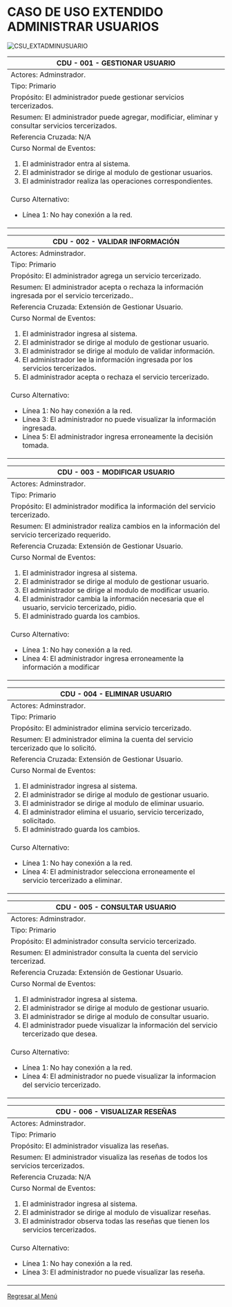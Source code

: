# CASO DE USO EXTENDIDO ADMINISTRAR USUARIOS

![CSU_EXTADMINUSUARIO](https://res.cloudinary.com/ingenieria/image/upload/v1655568855/csu/EXTENDIDOADMINUSUARIO_hl6pw7.jpg)

|CDU - 001 - GESTIONAR USUARIO
|---|
|Actores: Adminstrador.
|Tipo: Primario
|Propósito: El administrador puede gestionar servicios tercerizados.
|Resumen: El administrador puede agregar, modificiar, eliminar y consultar servicios tercerizados.
|Referencia Cruzada: N/A
|Curso Normal de Eventos: <ol> <li> El administrador entra al sistema. </li> <li> El administrador se dirige al modulo de gestionar usuarios. </li> <li> El administrador realiza las operaciones correspondientes. </li> </ol>
|Curso Alternativo: <ul> <li> Línea 1: No hay conexión a la red. </li></ul>

|CDU - 002 - VALIDAR INFORMACIÓN
|---|
|Actores: Adminstrador.
|Tipo: Primario
|Propósito: El administrador agrega un servicio tercerizado.
|Resumen: El administrador acepta o rechaza la información ingresada por el servicio tercerizado..
|Referencia Cruzada: Extensión de Gestionar Usuario.
|Curso Normal de Eventos: <ol> <li> El administrador ingresa al sistema. </li> <li> El administrador se dirige al modulo de gestionar usuario. </li> <li> El administrador se dirige al modulo de validar información. </li> <li> El administrador lee la información ingresada por los servicios tercerizados. </li> <li> El administrador acepta o rechaza el servicio tercerizado. </li></ol>
|Curso Alternativo: <ul> <li> Línea 1: No hay conexión a la red. </li> <li> Línea 3: El administrador no puede visualizar la información ingresada. </li> <li> Línea 5: El administrador ingresa erroneamente la decisión tomada. </li>  </ul>

|CDU - 003 - MODIFICAR USUARIO
|---|
|Actores: Adminstrador.
|Tipo: Primario
|Propósito: El administrador modifica la información del servicio tercerizado.
|Resumen: El administrador realiza cambios en la información del servicio tercerizado requerido.
|Referencia Cruzada: Extensión de Gestionar Usuario.
|Curso Normal de Eventos: <ol> <li> El administrador ingresa al sistema. </li> <li> El administrador se dirige al modulo de gestionar usuario. </li> <li> El administrador se dirige al modulo de modificar usuario. </li> <li> El administrador cambia la información necesaria que el usuario, servicio tercerizado, pidio. </li> <li> El administrado guarda los cambios. </li> </ol>
|Curso Alternativo: <ul> <li> Línea 1: No hay conexión a la red. </li> <li> Línea 4: El administrador ingresa erroneamente la información a modificar </li>  </ul>

|CDU - 004 - ELIMINAR USUARIO
|---|
|Actores: Adminstrador.
|Tipo: Primario
|Propósito: El administrador elimina servicio tercerizado.
|Resumen: El administrador elimina la cuenta del servicio tercerizado que lo solicitó.
|Referencia Cruzada: Extensión de Gestionar Usuario.
|Curso Normal de Eventos: <ol> <li> El administrador ingresa al sistema. </li> <li> El administrador se dirige al modulo de gestionar usuario. </li> <li> El administrador se dirige al modulo de eliminar usuario. </li> <li> El administrador elimina el usuario, servicio tercerizado, solicitado. </li> <li> El administrado guarda los cambios. </li> </ol>
|Curso Alternativo: <ul> <li> Línea 1: No hay conexión a la red. </li> <li> Línea 4: El administrador selecciona erroneamente el servicio tercerizado a eliminar. </li>  </ul>

|CDU - 005 - CONSULTAR USUARIO
|---|
|Actores: Adminstrador.
|Tipo: Primario
|Propósito: El administrador consulta servicio tercerizado.
|Resumen: El administrador consulta la cuenta del servicio tercerizad.
|Referencia Cruzada: Extensión de Gestionar Usuario.
|Curso Normal de Eventos: <ol> <li> El administrador ingresa al sistema. </li> <li> El administrador se dirige al modulo de gestionar usuario. </li> <li> El administrador se dirige al modulo de consultar usuario. </li> <li> El administrador puede visualizar la información del servicio tercerizado que desea. </li></ol>
|Curso Alternativo: <ul> <li> Línea 1: No hay conexión a la red. </li> <li> Línea 4: El administrador no puede visualizar la informacion del servicio tercerizado. </li>  </ul>

|CDU - 006 - VISUALIZAR RESEÑAS
|---|
|Actores: Adminstrador.
|Tipo: Primario
|Propósito: El administrador visualiza las reseñas.
|Resumen: El administrador visualiza las reseñas de todos los servicios tercerizados.
|Referencia Cruzada: N/A
|Curso Normal de Eventos: <ol> <li> El administrador ingresa al sistema. </li> <li> El administrador se dirige al modulo de visualizar reseñas. </li> <li> El administrador observa todas las reseñas que tienen los servicios tercerizados. </li> </ol>
|Curso Alternativo: <ul> <li> Línea 1: No hay conexión a la red. </li> <li> Línea 3: El administrador no puede visualizar las reseña. </li>  </ul>

[Regresar al Menú](casosdeuso.md)